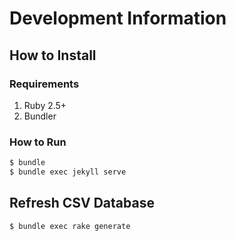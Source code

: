 # Development Information

## How to Install

### Requirements
1. Ruby 2.5+
2. Bundler

### How to Run
```bash
$ bundle
$ bundle exec jekyll serve
```

## Refresh CSV Database

```bash
$ bundle exec rake generate
```